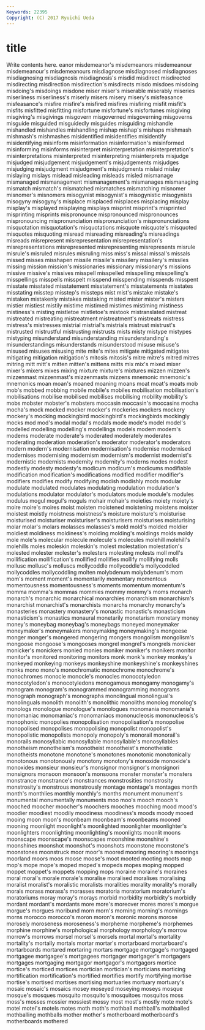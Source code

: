 ```yaml
---
Keywords: 22395 
Copyright: (C) 2017 Ryuichi Ueda
---
```


# title

Write contents here.
eanor misdemeanor's misdemeanors misdemeanour misdemeanour's misdemeanours
misdiagnose misdiagnosed misdiagnoses misdiagnosing misdiagnosis misdiagnosis's misdid misdirect misdirected misdirecting
misdirection misdirection's misdirects misdo misdoes misdoing misdoing's misdoings misdone miser
miser's miserable miserably miseries miserliness miserliness's miserly misers misery misery's
misfeasance misfeasance's misfire misfire's misfired misfires misfiring misfit misfit's misfits
misfitted misfitting misfortune misfortune's misfortunes misgiving misgiving's misgivings misgovern misgoverned
misgoverning misgoverns misguide misguided misguidedly misguides misguiding mishandle mishandled mishandles
mishandling mishap mishap's mishaps mishmash mishmash's mishmashes misidentified misidentifies misidentify
misidentifying misinform misinformation misinformation's misinformed misinforming misinforms misinterpret misinterpretation misinterpretation's
misinterpretations misinterpreted misinterpreting misinterprets misjudge misjudged misjudgement misjudgement's misjudgements misjudges
misjudging misjudgment misjudgment's misjudgments mislaid mislay mislaying mislays mislead misleading
misleads misled mismanage mismanaged mismanagement mismanagement's mismanages mismanaging mismatch mismatch's
mismatched mismatches mismatching misnomer misnomer's misnomers misogynist misogynist's misogynistic misogynists
misogyny misogyny's misplace misplaced misplaces misplacing misplay misplay's misplayed misplaying
misplays misprint misprint's misprinted misprinting misprints mispronounce mispronounced mispronounces mispronouncing
mispronunciation mispronunciation's mispronunciations misquotation misquotation's misquotations misquote misquote's misquoted misquotes
misquoting misread misreading misreading's misreadings misreads misrepresent misrepresentation misrepresentation's misrepresentations
misrepresented misrepresenting misrepresents misrule misrule's misruled misrules misruling miss miss's
missal missal's missals missed misses misshapen missile missile's missilery missilery's
missiles missing mission mission's missionaries missionary missionary's missions missive missive's
missives misspell misspelled misspelling misspelling's misspellings misspells misspelt misspend misspending
misspends misspent misstate misstated misstatement misstatement's misstatements misstates misstating misstep
misstep's missteps mist mist's mistake mistake's mistaken mistakenly mistakes mistaking
misted mister mister's misters mistier mistiest mistily mistime mistimed mistimes
mistiming mistiness mistiness's misting mistletoe mistletoe's mistook mistranslated mistreat mistreated
mistreating mistreatment mistreatment's mistreats mistress mistress's mistresses mistrial mistrial's mistrials
mistrust mistrust's mistrusted mistrustful mistrusting mistrusts mists misty mistype mistypes
mistyping misunderstand misunderstanding misunderstanding's misunderstandings misunderstands misunderstood misuse misuse's misused
misuses misusing mite mite's mites mitigate mitigated mitigates mitigating mitigation
mitigation's mitosis mitosis's mitre mitre's mitred mitres mitring mitt mitt's
mitten mitten's mittens mitts mix mix's mixed mixer mixer's mixers
mixes mixing mixture mixture's mixtures mizzen mizzen's mizzenmast mizzenmast's mizzenmasts
mizzens mnemonic mnemonic's mnemonics moan moan's moaned moaning moans moat
moat's moats mob mob's mobbed mobbing mobile mobile's mobiles mobilisation
mobilisation's mobilisations mobilise mobilised mobilises mobilising mobility mobility's mobs mobster
mobster's mobsters moccasin moccasin's moccasins mocha mocha's mock mocked mocker
mocker's mockeries mockers mockery mockery's mocking mockingbird mockingbird's mockingbirds mockingly
mocks mod mod's modal modal's modals mode mode's model model's
modelled modelling modelling's modellings models modem modem's modems moderate moderate's
moderated moderately moderates moderating moderation moderation's moderator moderator's moderators modern
modern's modernisation modernisation's modernise modernised modernises modernising modernism modernism's modernist
modernist's modernistic modernists modernity modernity's moderns modes modest modestly modesty
modesty's modicum modicum's modicums modifiable modification modification's modifications modified modifier
modifier's modifiers modifies modify modifying modish modishly mods modular modulate
modulated modulates modulating modulation modulation's modulations modulator modulator's modulators module
module's modules modulus mogul mogul's moguls mohair mohair's moieties moiety
moiety's moire moire's moires moist moisten moistened moistening moistens moister
moistest moistly moistness moistness's moisture moisture's moisturise moisturised moisturiser moisturiser's
moisturisers moisturises moisturising molar molar's molars molasses molasses's mold mold's
molded moldier moldiest moldiness moldiness's molding molding's moldings molds moldy
mole mole's molecular molecule molecule's molecules molehill molehill's molehills moles
moleskin moleskin's molest molestation molestation's molested molester molester's molesters molesting
molests moll moll's mollification mollification's mollified mollifies mollify mollifying molls
mollusc mollusc's molluscs mollycoddle mollycoddle's mollycoddled mollycoddles mollycoddling molten molybdenum
molybdenum's mom mom's moment moment's momentarily momentary momentous momentousness momentousness's
moments momentum momentum's momma momma's mommas mommies mommy mommy's moms
monarch monarch's monarchic monarchical monarchies monarchism monarchism's monarchist monarchist's monarchists
monarchs monarchy monarchy's monasteries monastery monastery's monastic monastic's monasticism monasticism's
monastics monaural monetarily monetarism monetary money money's moneybag moneybag's moneybags
moneyed moneymaker moneymaker's moneymakers moneymaking moneymaking's mongeese monger monger's mongered
mongering mongers mongolism mongolism's mongoose mongoose's mongooses mongrel mongrel's mongrels
monicker monicker's monickers monied monies moniker moniker's monikers monitor monitor's
monitored monitoring monitors monk monk's monkey monkey's monkeyed monkeying monkeys
monkeyshine monkeyshine's monkeyshines monks mono mono's monochromatic monochrome monochrome's monochromes
monocle monocle's monocles monocotyledon monocotyledon's monocotyledons monogamous monogamy monogamy's monogram
monogram's monogrammed monogramming monograms monograph monograph's monographs monolingual monolingual's monolinguals
monolith monolith's monolithic monoliths monolog monolog's monologs monologue monologue's monologues
monomania monomania's monomaniac monomaniac's monomaniacs mononucleosis mononucleosis's monophonic monopolies monopolisation
monopolisation's monopolise monopolised monopolises monopolising monopolist monopolist's monopolistic monopolists monopoly
monopoly's monorail monorail's monorails monosyllabic monosyllable monosyllable's monosyllables monotheism monotheism's
monotheist monotheist's monotheistic monotheists monotone monotone's monotones monotonic monotonically monotonous
monotonously monotony monotony's monoxide monoxide's monoxides monsieur monsieur's monsignor monsignor's
monsignori monsignors monsoon monsoon's monsoons monster monster's monsters monstrance monstrance's
monstrances monstrosities monstrosity monstrosity's monstrous monstrously montage montage's montages month
month's monthlies monthly monthly's months monument monument's monumental monumentally monuments
moo moo's mooch mooch's mooched moocher moocher's moochers mooches mooching
mood mood's moodier moodiest moodily moodiness moodiness's moods moody mooed
mooing moon moon's moonbeam moonbeam's moonbeams mooned mooning moonlight moonlight's
moonlighted moonlighter moonlighter's moonlighters moonlighting moonlighting's moonlights moonlit moons moonscape
moonscape's moonscapes moonshine moonshine's moonshines moonshot moonshot's moonshots moonstone moonstone's
moonstones moonstruck moor moor's moored mooring mooring's moorings moorland moors
moos moose moose's moot mooted mooting moots mop mop's mope
mope's moped moped's mopeds mopes moping mopped moppet moppet's moppets
mopping mops moraine moraine's moraines moral moral's morale morale's moralise
moralised moralises moralising moralist moralist's moralistic moralists moralities morality morality's
morally morals morass morass's morasses moratoria moratorium moratorium's moratoriums moray
moray's morays morbid morbidity morbidity's morbidly mordant mordant's mordants more
more's moreover mores mores's morgue morgue's morgues moribund morn morn's
morning morning's mornings morns morocco morocco's moron moron's moronic morons
morose morosely moroseness moroseness's morpheme morpheme's morphemes morphine morphine's morphological
morphology morphology's morrow morrow's morrows morsel morsel's morsels mortal mortal's
mortality mortality's mortally mortals mortar mortar's mortarboard mortarboard's mortarboards mortared
mortaring mortars mortgage mortgage's mortgaged mortgagee mortgagee's mortgagees mortgager mortgager's
mortgagers mortgages mortgaging mortgagor mortgagor's mortgagors mortice mortice's morticed mortices
mortician mortician's morticians morticing mortification mortification's mortified mortifies mortify mortifying
mortise mortise's mortised mortises mortising mortuaries mortuary mortuary's mosaic mosaic's
mosaics mosey moseyed moseying moseys mosque mosque's mosques mosquito mosquito's
mosquitoes mosquitos moss moss's mosses mossier mossiest mossy most most's
mostly mote mote's motel motel's motels motes moth moth's mothball
mothball's mothballed mothballing mothballs mother mother's motherboard motherboard's motherboards mothered
